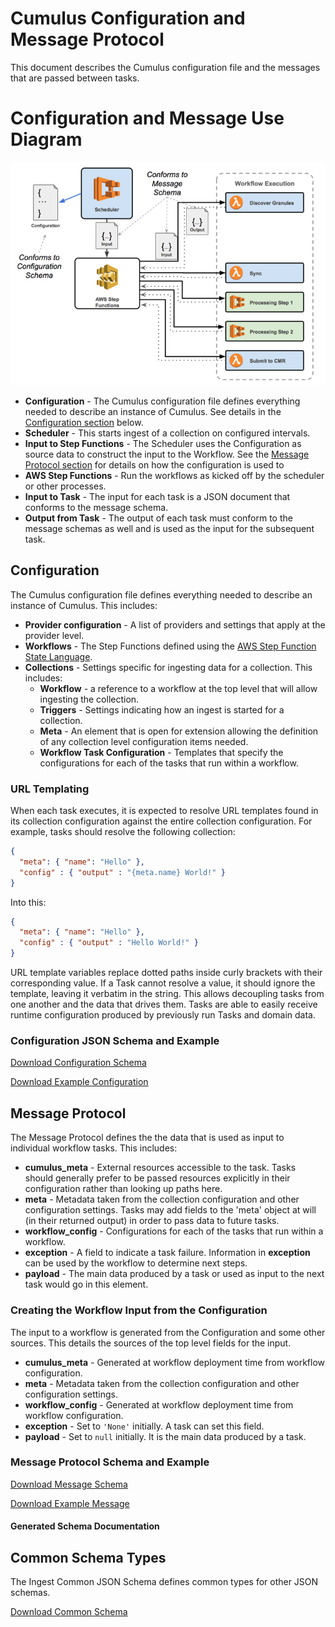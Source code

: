 # Cumulus Configuration and Message Protocol

This document describes the Cumulus configuration file and the messages that are passed between tasks.

# Configuration and Message Use Diagram

<img src="/images/cumulus_configuration_and_message_schema_diagram.png">

* **Configuration** - The Cumulus configuration file defines everything needed to describe an instance of Cumulus. See details in the [Configuration section](#configuration) below.
* **Scheduler** - This starts ingest of a collection on configured intervals.
* **Input to Step Functions** - The Scheduler uses the Configuration as source data to construct the input to the Workflow. See the [Message Protocol section](#message-protocol) for details on how the configuration is used to
* **AWS Step Functions** - Run the workflows as kicked off by the scheduler or other processes.
* **Input to Task** - The input for each task is a JSON document that conforms to the message schema.
* **Output from Task** - The output of each task must conform to the message schemas as well and is used as the input for the subsequent task.

## Configuration

The Cumulus configuration file defines everything needed to describe an instance of Cumulus. This includes:

* **Provider configuration** - A list of providers and settings that apply at the provider level.
* **Workflows** - The Step Functions defined using the [AWS Step Function State Language](http://docs.aws.amazon.com/step-functions/latest/dg/concepts-amazon-states-language.html).
* **Collections** - Settings specific for ingesting data for a collection. This includes:
  * **Workflow** - a reference to a workflow at the top level that will allow ingesting the collection.
  * **Triggers** - Settings indicating how an ingest is started for a collection.
  * **Meta** - An element that is open for extension allowing the definition of any collection level configuration items needed.
  * **Workflow Task Configuration** - Templates that specify the configurations for each of the tasks that run within a workflow.

### URL Templating

When each task executes, it is expected to resolve URL templates found in its collection configuration against the entire collection configuration. For example, tasks should resolve the following collection:

```JSON
{
  "meta": { "name": "Hello" },
  "config" : { "output" : "{meta.name} World!" }
}
```

Into this:

```JSON
{
  "meta": { "name": "Hello" },
  "config" : { "output" : "Hello World!" }
}
```

URL template variables replace dotted paths inside curly brackets with their corresponding value. If a Task cannot resolve a value, it should ignore the template, leaving it verbatim in the string.  This allows decoupling tasks from one another and the data that drives them. Tasks are able to easily receive runtime configuration produced by previously run Tasks and domain data.

### Configuration JSON Schema and Example

<a href="/schemas/collections_config_schema.json" target="_blank">Download Configuration Schema</a>

<a href="/schemas/example-data/example-collection.json" target="_blank">Download Example Configuration</a>

## Message Protocol

The Message Protocol defines the the data that is used as input to individual workflow tasks. This includes:

* **cumulus_meta** - External resources accessible to the task. Tasks should generally prefer to be passed resources explicitly in their configuration rather than looking up paths here.
* **meta** - Metadata taken from the collection configuration and other configuration settings. Tasks may add fields to the 'meta' object at will (in their returned output) in order to pass data to future tasks.
* **workflow_config** - Configurations for each of the tasks that run within a workflow.
* **exception** - A field to indicate a task failure. Information in **exception** can be used by the workflow to determine next steps.
* **payload** - The main data produced by a task or used as input to the next task would go in this element.

### Creating the Workflow Input from the Configuration

The input to a workflow is generated from the Configuration and some other sources. This details the sources of the top level fields for the input.

* **cumulus_meta** - Generated at workflow deployment time from workflow configuration.
* **meta** - Metadata taken from the collection configuration and other configuration settings.
* **workflow_config** - Generated at workflow deployment time from workflow configuration.
* **exception** - Set to `'None'` initially.  A task can set this field.
* **payload** - Set to `null` initially.  It is the main data produced by a task.

### Message Protocol Schema and Example

<a href="/schemas/message_schema.json" target="_blank">Download Message Schema</a>

<a href="/schemas/example-data/example-message-envelope.json" target="_blank">Download Example Message</a>

#### Generated Schema Documentation

## Common Schema Types

The Ingest Common JSON Schema defines common types for other JSON schemas.

<a href="/schemas/ingest_common_schema.json" target="_blank">Download Common Schema</a>
